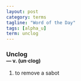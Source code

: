 ```yaml
---
layout: post
category: terms
tagline: "Word of the Day"
tags: [alpha_u]
term: unclog
---
```


<h3>Unclog<br/> <small>&mdash; v. (un<span>&middot;</span>clog)</small></h3>
<p><ol>
<li>to remove a sabot</li>
</ol></p>

